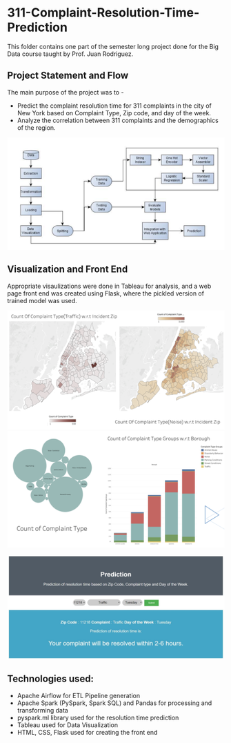 # 311-Complaint-Resolution-Time-Prediction

This folder contains one part of the semester long project done for the Big Data course taught by Prof. Juan Rodriguez.

## Project Statement and Flow

The main purpose of the project was to -
- Predict the complaint resolution time for 311 complaints in the city of New York based on Complaint Type, Zip code, and day of the week.
- Analyze the correlation between 311 complaints and the demographics of the region. 

![Project Flow](https://github.com/KshitijaSAPatel/311-Complaint-Resolution-Time-Prediction/blob/main/Images/Flow.png)

## Visualization and Front End 

Appropriate visaulizations were done in Tableau for analysis, and a web page front end was created using Flask, where the pickled version of trained model was used.

![Sample Visualization 1](https://github.com/KshitijaSAPatel/311-Complaint-Resolution-Time-Prediction/blob/main/Images/Viz2.png)
![Sample Visualization 2](https://github.com/KshitijaSAPatel/311-Complaint-Resolution-Time-Prediction/blob/main/Images/Viz1.png)

![Front End](https://github.com/KshitijaSAPatel/311-Complaint-Resolution-Time-Prediction/blob/main/Images/FrontEnd.png)

## Technologies used:
- Apache Airflow for ETL Pipeline generation 
- Apache Spark (PySpark, Spark SQL) and Pandas for processing and transforming data
- pyspark.ml library used for the resolution time prediction 
- Tableau used for Data Visualization 
- HTML, CSS, Flask used for creating the front end 


